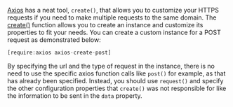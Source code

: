 [Axios](https://github.com/axios/axios#creating-an-instance) has a neat tool, `create()`, that allows you to
customize your HTTPS requests if you need to make multiple requests to the same domain. The
[create()](/tutorials/axios/create) function allows you to create an instance and customize
its properties to fit your needs. You can create a custom instance for a POST request as
demonstrated below:

```javascript
[require:axios axios-create-post]
```

By specifying the url and the type of request in the instance, there is no need
to use the specific axios function calls like `post()` for example, as that has
already been specified. Instead, you should use `request()` and specify the other
configuration properties that `create()` was not responsible for like the information
to be sent in the `data` property.
